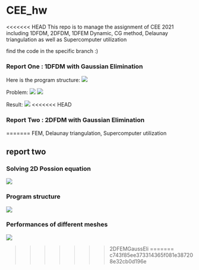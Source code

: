 # CEE_hw
<<<<<<< HEAD
This repo is to manage the assignment of CEE 2021 including 
1DFDM, 2DFDM, 1DFEM Dynamic, CG method, Delaunay triangulation
as well as Supercomputer utilization

find the code in the specific branch :)

### Report One : 1DFDM with Gaussian Elimination

Here is the program structure:
![](https://github.com/MaynotbeGarychan/CEE_hw/blob/main/figures/structureOf1DFDM.JPG)

Problem:
![](https://github.com/MaynotbeGarychan/CEE_hw/blob/main/figures/Problem1.JPG)
![](https://github.com/MaynotbeGarychan/CEE_hw/blob/main/figures/mesh2OfProblem1.JPG)

Result:
![](https://github.com/MaynotbeGarychan/CEE_hw/blob/main/figures/FigureOf1DFDMProblem2.JPG)
<<<<<<< HEAD

### Report Two : 2DFDM with Gaussian Elimination
=======
FEM, Delaunay triangulation, Supercomputer utilization

## report two
### Solving 2D Possion equation
![](https://github.com/MaynotbeGarychan/CEE_hw/blob/reportTwo_1DFEM/figures/Problem2JPG.JPG)

### Program structure
![](https://github.com/MaynotbeGarychan/CEE_hw/blob/reportTwo_1DFEM/figures/structureOf2DFEM.JPG)

### Performances of different meshes
![](https://github.com/MaynotbeGarychan/CEE_hw/blob/reportTwo_1DFEM/figures/Figure1Of2DFEMReport2.JPG)
>>>>>>> 2DFEMGaussEli
=======
>>>>>>> c743f85ee373314365f081e387208e32cb0d196e

